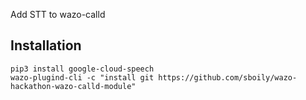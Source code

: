 Add STT to wazo-calld

Installation
------------

    pip3 install google-cloud-speech
    wazo-plugind-cli -c "install git https://github.com/sboily/wazo-hackathon-wazo-calld-module"
